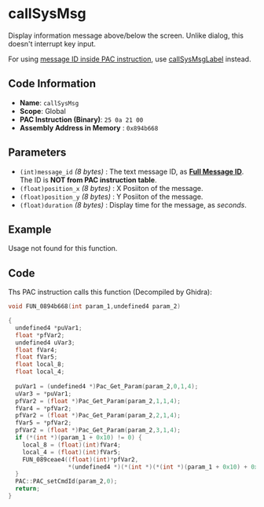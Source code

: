 # callSysMsg

Display information message above/below the screen. Unlike dialog, this doesn't interrupt key input.

For using [message ID inside PAC instruction](./guide/about-message.md#message-table), use [callSysMsgLabel](./callsysmsglabel.md) instead.

## Code Information

- **Name**: `callSysMsg`
- **Scope**: Global
- **PAC Instruction (Binary)**: `25 0a 21 00`
- **Assembly Address in Memory** : `0x894b668`

## Parameters

- `(int)message_id` *(8 bytes)* : The text message ID, as **[Full Message ID](./guide/about-message.md#message-id)**. The ID is **NOT from PAC instruction table**.
- `(float)position_x` *(8 bytes)* : X Posiiton of the message.
- `(float)position_y` *(8 bytes)* : Y Posiiton of the message.
- `(float)duration` *(8 bytes)* : Display time for the message, as *seconds*.

## Example

Usage not found for this function.

## Code

Ths PAC instruction calls this function (Decompiled by Ghidra):

```c
void FUN_0894b668(int param_1,undefined4 param_2)

{
  undefined4 *puVar1;
  float *pfVar2;
  undefined4 uVar3;
  float fVar4;
  float fVar5;
  float local_8;
  float local_4;
  
  puVar1 = (undefined4 *)Pac_Get_Param(param_2,0,1,4);
  uVar3 = *puVar1;
  pfVar2 = (float *)Pac_Get_Param(param_2,1,1,4);
  fVar4 = *pfVar2;
  pfVar2 = (float *)Pac_Get_Param(param_2,2,1,4);
  fVar5 = *pfVar2;
  pfVar2 = (float *)Pac_Get_Param(param_2,3,1,4);
  if (*(int *)(param_1 + 0x10) != 0) {
    local_8 = (float)(int)fVar4;
    local_4 = (float)(int)fVar5;
    FUN_089ceae4((float)(int)*pfVar2,
                 *(undefined4 *)(*(int *)(*(int *)(param_1 + 0x10) + 0x374) + 0x74),uVar3,&local_8);
  }
  PAC::PAC_setCmdId(param_2,0);
  return;
}
```

